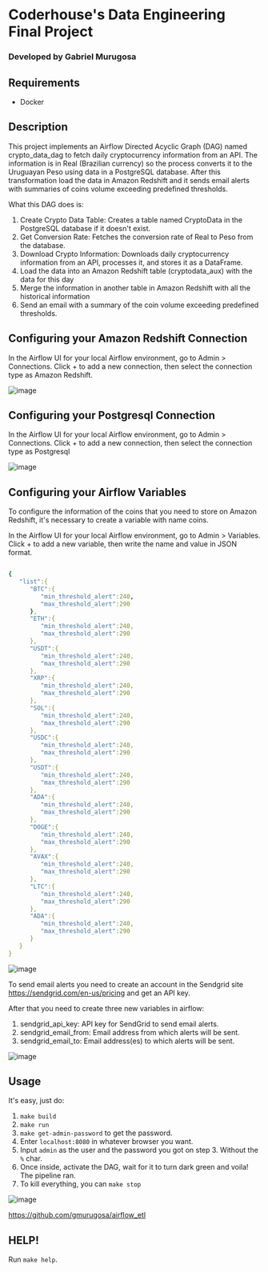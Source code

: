 # Coderhouse's Data Engineering Final Project
### Developed by Gabriel Murugosa

## Requirements
- Docker

## Description
This project implements an Airflow Directed Acyclic Graph (DAG) named crypto_data_dag to fetch daily cryptocurrency information from an API.
The information is in Real (Brazilian currency) so the process converts it to the Uruguayan Peso using data in a PostgreSQL database.
After this transformation load the data in Amazon Redshift and it sends email alerts with summaries of coins volume exceeding predefined thresholds.

What this DAG does is:

1. Create Crypto Data Table: Creates a table named CryptoData in the PostgreSQL database if it doesn't exist.
2. Get Conversion Rate: Fetches the conversion rate of Real to Peso from the database.
3. Download Crypto Information: Downloads daily cryptocurrency information from an API, processes it, and stores it as a DataFrame.
4. Load the data into an Amazon Redshift table (cryptodata_aux) with the data for this day
5. Merge the information in another table in Amazon Redshift with all the historical information
6. Send an email with a summary of the coin volume exceeding predefined thresholds. 

## Configuring your Amazon Redshift Connection
In the Airflow UI for your local Airflow environment, go to Admin > Connections. Click + to add a new connection, then select the connection type as Amazon Redshift.

![image](https://github.com/gmurugosa/airflow_etl/assets/5313359/74af1ee0-d77a-4de4-a739-02bc3c9f34ad)

## Configuring your Postgresql Connection
In the Airflow UI for your local Airflow environment, go to Admin > Connections. Click + to add a new connection, then select the connection type as Postgresql

![image](https://github.com/gmurugosa/airflow_etl/assets/5313359/086b5ebd-33b7-4f8f-81e3-1e016b65cd55)


## Configuring your Airflow Variables
To configure the information of the coins that you need to store on Amazon Redshift, it's necessary to create a variable with name coins.

In the Airflow UI for your local Airflow environment, go to Admin > Variables. Click + to add a new variable, then write the name and value in JSON format.

```yaml

{
   "list":{
      "BTC":{
         "min_threshold_alert":240,
         "max_threshold_alert":290
      },
      "ETH":{
         "min_threshold_alert":240,
         "max_threshold_alert":290
      },
      "USDT":{
         "min_threshold_alert":240,
         "max_threshold_alert":290
      },
      "XRP":{
         "min_threshold_alert":240,
         "max_threshold_alert":290
      },
      "SOL":{
         "min_threshold_alert":240,
         "max_threshold_alert":290
      },
      "USDC":{
         "min_threshold_alert":240,
         "max_threshold_alert":290
      },
      "USDT":{
         "min_threshold_alert":240,
         "max_threshold_alert":290
      },
      "ADA":{
         "min_threshold_alert":240,
         "max_threshold_alert":290
      },
      "DOGE":{
         "min_threshold_alert":240,
         "max_threshold_alert":290
      },
      "AVAX":{
         "min_threshold_alert":240,
         "max_threshold_alert":290
      },
      "LTC":{
         "min_threshold_alert":240,
         "max_threshold_alert":290
      },
      "ADA":{
         "min_threshold_alert":240,
         "max_threshold_alert":290
      }
   }
}
```

![image](https://github.com/gmurugosa/airflow_etl/assets/5313359/a2509c46-e3d4-4347-a4f8-c32007623f9a)

To send email alerts you need to create an account in the Sendgrid site https://sendgrid.com/en-us/pricing and get an API key.

After that you need to create three new variables in airflow: 

1. sendgrid_api_key: API key for SendGrid to send email alerts.
2. sendgrid_email_from: Email address from which alerts will be sent.
3. sendgrid_email_to: Email address(es) to which alerts will be sent.


![image](https://github.com/gmurugosa/airflow_etl/assets/5313359/f389bcb8-a2ae-404b-806f-b4a9bd792ddf)


## Usage
It's easy, just do:

1. `make build`
2. `make run`
3. `make get-admin-password` to get the password.
4. Enter `localhost:8080` in whatever browser you want.
5. Input `admin` as the user and the password you got on step 3. Without the `%` char.
6. Once inside, activate the DAG, wait for it to turn dark green and voila! The pipeline ran.
7. To kill everything, you can `make stop`

![image](https://github.com/gmurugosa/airflow_etl/assets/5313359/eee9ad75-2a60-461d-88f0-7577bcc12723)


https://github.com/gmurugosa/airflow_etl


## HELP!
Run `make help`.
